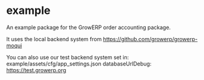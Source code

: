 # example

An example package for the GrowERP order accounting package.

It uses the local backend system
    from https://github.com/growerp/growerp-moqui

You can also use our test backend system 
    set in: example/assets/cfg/app_settings.json
        databaseUrlDebug: https://test.growerp.org
